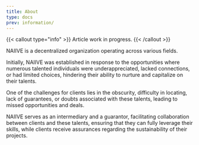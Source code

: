 ```yaml
---
title: About
type: docs
prev: information/
---
```


{{< callout type="info" >}}
  Article work in progress.
{{< /callout >}}

NAIIVE is a decentralized organization operating across various fields.

Initially, NAIIVE was established in response to the opportunities where numerous talented individuals were underappreciated, lacked connections, or had limited choices, hindering their ability to nurture and capitalize on their talents.

One of the challenges for clients lies in the obscurity, difficulty in locating, lack of guarantees, or doubts associated with these talents, leading to missed opportunities and deals.

NAIIVE serves as an intermediary and a guarantor, facilitating collaboration between clients and these talents, ensuring that they can fully leverage their skills, while clients receive assurances regarding the sustainability of their projects.